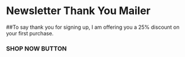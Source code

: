 # Newsletter Thank You Mailer

##To say thank you for signing up, I am offering you a 25% discount on your first purchase.

### SHOP NOW BUTTON

